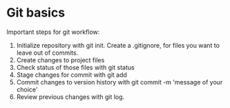 # Git basics

Important steps for git workflow:

1. Initialize repository with git init. Create a .gitignore, for files you want to leave out of commits. 
2. Create changes to project files
3. Check status of those files with git status
4. Stage changes for commit with git add
5. Commit changes to version history with git commit -m 'message of your choice'
6. Review previous changes with git log.
